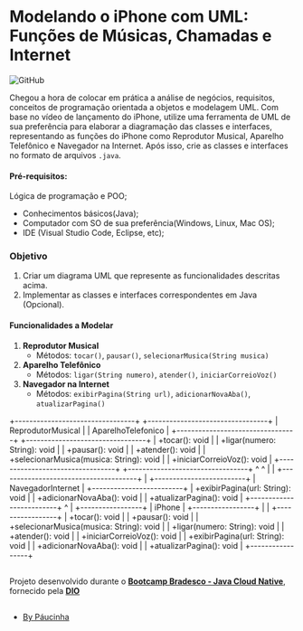 # Modelando o iPhone com UML: Funções de Músicas, Chamadas e Internet

![GitHub](https://img.shields.io/github/license/Paucinha/api-ecommerce-dio?style=flat-square)

Chegou a hora de colocar em prática a análise de negócios, requisitos, conceitos de programação orientada a objetos e modelagem UML. Com base no vídeo de lançamento do iPhone, utilize uma ferramenta de UML de sua preferência para elaborar a diagramação das classes e interfaces, representando as funções do iPhone como Reprodutor Musical, Aparelho Telefônico e Navegador na Internet. Após isso, crie as classes e interfaces no formato de arquivos  `.java`. 

#### Pré-requisitos:

Lógica de programação e POO;
- Conhecimentos básicos(Java);
- Computador com SO de sua preferência(Windows, Linux, Mac OS);
- IDE (Visual Studio Code, Eclipse, etc);

### Objetivo

1. Criar um diagrama UML que represente as funcionalidades descritas acima.
2. Implementar as classes e interfaces correspondentes em Java (Opcional).

#### Funcionalidades a Modelar

1. **Reprodutor Musical**
   - Métodos: `tocar()`, `pausar()`, `selecionarMusica(String musica)`
2. **Aparelho Telefônico**
   - Métodos: `ligar(String numero)`, `atender()`, `iniciarCorreioVoz()`
3. **Navegador na Internet**
   - Métodos: `exibirPagina(String url)`, `adicionarNovaAba()`, `atualizarPagina()`

  +---------------------------------+           +---------------------------------+
  |        ReprodutorMusical        |           |      AparelhoTelefonico         |
  +---------------------------------+           +---------------------------------+
  | +tocar(): void                  |           | +ligar(numero: String): void    |
  | +pausar(): void                 |           | +atender(): void                |
  | +selecionarMusica(musica: String): void |   | +iniciarCorreioVoz(): void     |
  +---------------------------------+           +---------------------------------+
            ^                                      ^
            |                                      |
            +--------------------------------------+
                              |
                       +-------------------------+
                       |     NavegadorInternet   |
                       +-------------------------+
                       | +exibirPagina(url: String): void |
                       | +adicionarNovaAba(): void        |
                       | +atualizarPagina(): void         |
                       +-------------------------+
                               ^
                               |
                      +-----------------+
                      |      iPhone     |
                      +-----------------+
                      |                 |
                      +-----------------+
                      | +tocar(): void  |
                      | +pausar(): void |
                      | +selecionarMusica(musica: String): void |
                      | +ligar(numero: String): void |
                      | +atender(): void |
                      | +iniciarCorreioVoz(): void |
                      | +exibirPagina(url: String): void |
                      | +adicionarNovaAba(): void |
                      | +atualizarPagina(): void |
                      +-----------------+

##

Projeto desenvolvido durante o [**Bootcamp Bradesco - Java Cloud Native**](https://www.dio.me/bootcamp/bradesco-java-cloud-native), fornecido pela [**DIO**](https://www.dio.me/)

##

- [By Páucinha](https://github.com/Paucinha)